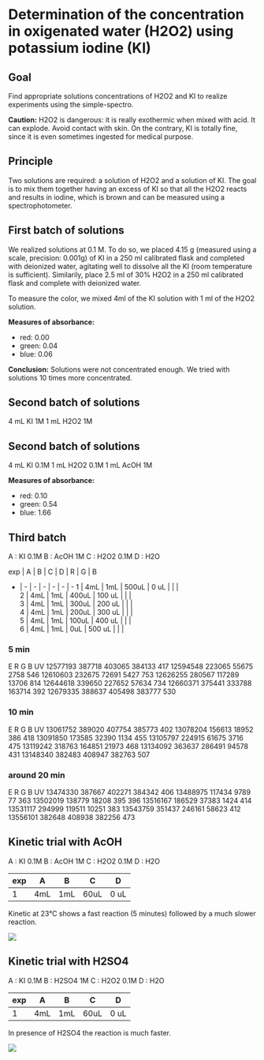 # Determination of the concentration in oxigenated water (H2O2) using potassium iodine (KI)

## Goal
Find appropriate solutions concentrations of H2O2 and KI to realize experiments using the simple-spectro.

__Caution:__ H2O2 is dangerous: it is really exothermic when mixed with acid. It can explode. Avoid contact with skin. On the contrary, KI is totally fine, since it is even sometimes ingested for medical purpose.

## Principle
Two solutions are required: a solution of H2O2 and a solution of KI. The goal is to mix them together having an excess of KI so that all the H2O2 reacts and results in iodine, which is brown and can be measured using a spectrophotometer.

## First batch of solutions
We realized solutions at 0.1 M. To do so, we placed 4.15 g (measured using a scale, precision: 0.001g) of KI in a 250 ml calibrated flask and completed with deionized water, agitating well to dissolve all the KI (room temperature is sufficient). Similarily, place 2.5 ml of 30% H2O2 in a 250 ml calibrated flask and complete with deionized water.

To measure the color, we mixed 4ml of the KI solution with 1 ml of the H2O2 solution.

__Measures of absorbance:__

- red: 0.00
- green: 0.04
- blue: 0.06

__Conclusion:__ Solutions were not concentrated enough. We tried with solutions 10 times more concentrated.

## Second batch of solutions

4 mL KI 1M
1 mL H2O2 1M


## Second batch of solutions

4 mL KI 0.1M
1 mL H2O2 0.1M
1 mL AcOH 1M

__Measures of absorbance:__

- red: 0.10
- green: 0.54
- blue: 1.66

## Third batch

A : KI 0.1M
B : AcOH 1M
C : H2O2 0.1M
D : H2O

 exp | A | B | C | D | R | G | B
  - | - | - | - | - | - | - 
1 | 4mL | 1mL | 500uL | 0 uL |  |  |  
2 | 4mL | 1mL | 400uL | 100 uL |  |  |  
3 | 4mL | 1mL | 300uL | 200 uL |  |  |  
4 | 4mL | 1mL | 200uL | 300 uL |  |  |  
5 | 4mL | 1mL | 100uL | 400 uL |  |  |  
6 | 4mL | 1mL | 0uL | 500 uL |  |  |  


### 5 min

E R G B UV 
12577193 387718 403065 384133 417 
12594548 223065 55675 2758 546 
12610603 232675 72691 5427 753 
12626255 280567 117289 13706 814 
12644618 339650 227652 57634 734 
12660371 375441 333788 163714 392 
12679335 388637 405498 383777 530 

### 10 min

E R G B UV 
13061752 389020 407754 385773 402 
13078204 156613 18952 386 418 
13091850 173585 32390 1134 455 
13105797 224915 61675 3716 475 
13119242 318763 164851 21973 468 
13134092 363637 286491 94578 431 
13148340 382483 408947 382763 507 

### around 20 min

E R G B UV 
13474330 387667 402271 384342 406 
13488975 117434 9789 77 363 
13502019 138779 18208 395 396 
13516167 186529 37383 1424 414 
13531117 294999 119511 10251 383 
13543759 351437 246161 58623 412 
13556101 382648 408938 382256 473 

## Kinetic trial with AcOH

A : KI 0.1M
B : AcOH 1M
C : H2O2 0.1M
D : H2O

| exp | A   | B   | C    | D    |
|-----|-----|-----|------|------|
| 1   | 4mL | 1mL | 60uL | 0 uL |

Kinetic at 23°C shows a fast reaction (5 minutes) followed by a much slower reaction.

<img src="AcOH.svg">

## Kinetic trial with H2SO4

A : KI 0.1M
B : H2SO4 1M
C : H2O2 0.1M
D : H2O

| exp | A   | B   | C    | D    |
|-----|-----|-----|------|------|
| 1   | 4mL | 1mL | 60uL | 0 uL |

In presence of H2SO4 the reaction is much faster.

<img src="H2SO4.svg">